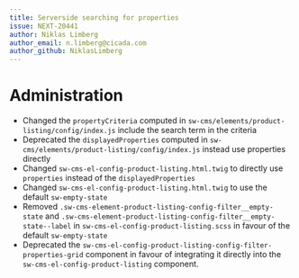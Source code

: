 ```yaml
---
title: Serverside searching for properties
issue: NEXT-20441
author: Niklas Limberg
author_email: n.limberg@cicada.com
author_github: NiklasLimberg
---
```

# Administration
* Changed the `propertyCriteria` computed in `sw-cms/elements/product-listing/config/index.js` include the search term in the criteria
* Deprecated the `displayedProperties` computed in `sw-cms/elements/product-listing/config/index.js` instead use properties directly
* Changed `sw-cms-el-config-product-listing.html.twig` to directly use `properties` instead of the `displayedProperties`
* Changed `sw-cms-el-config-product-listing.html.twig` to use the default `sw-empty-state`
* Removed `.sw-cms-element-product-listing-config-filter__empty-state` and `.sw-cms-element-product-listing-config-filter__empty-state--label` in `sw-cms-el-config-product-listing.scss` in favour of the default `sw-empty-state`
* Deprecated the `sw-cms-el-config-product-listing-config-filter-properties-grid` component in favour of integrating it directly into the `sw-cms-el-config-product-listing` component.
